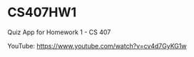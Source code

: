 # CS407HW1

Quiz App for Homework 1 - CS 407


YouTube: https://www.youtube.com/watch?v=cv4d7GyKG1w
